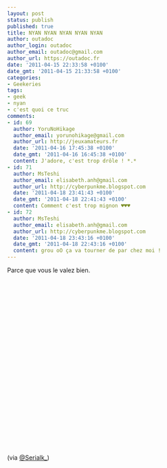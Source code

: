 ```yaml
---
layout: post
status: publish
published: true
title: NYAN NYAN NYAN NYAN NYAN
author: outadoc
author_login: outadoc
author_email: outadoc@gmail.com
author_url: https://outadoc.fr
date: '2011-04-15 22:33:58 +0100'
date_gmt: '2011-04-15 21:33:58 +0100'
categories:
- Geekeries
tags:
- geek
- nyan
- c'est quoi ce truc
comments:
- id: 69
  author: YoruNoHikage
  author_email: yorunohikage@gmail.com
  author_url: http://jeuxamateurs.fr
  date: '2011-04-16 17:45:38 +0100'
  date_gmt: '2011-04-16 16:45:38 +0100'
  content: J'adore, c'est trop drôle ! *.*
- id: 71
  author: MsTeshi
  author_email: elisabeth.anh@gmail.com
  author_url: http://cyberpunkme.blogspot.com
  date: '2011-04-18 23:41:43 +0100'
  date_gmt: '2011-04-18 22:41:43 +0100'
  content: Comment c'est trop mignon ♥♥♥
- id: 72
  author: MsTeshi
  author_email: elisabeth.anh@gmail.com
  author_url: http://cyberpunkme.blogspot.com
  date: '2011-04-18 23:43:16 +0100'
  date_gmt: '2011-04-18 22:43:16 +0100'
  content: grou oO ça va tourner de par chez moi !
---
```

<p>Parce que vous le valez bien.</p>
<p style="text-align: center;"><object width="480" height="390"><param name="movie" value="http://www.youtube.com/v/QH2-TGUlwu4?fs=1&hl=fr_FR"></param><param name="allowFullScreen" value="true"></param><param name="allowscriptaccess" value="always"></param><embed src="http://www.youtube.com/v/QH2-TGUlwu4?fs=1&hl=fr_FR" type="application/x-shockwave-flash" allowscriptaccess="always" allowfullscreen="true" width="480" height="390"></embed></object></p>
<p>(via <a href="http://twitter.com/#!/Serialk_/status/59001756750839808">@Serialk_</a>)</p>
